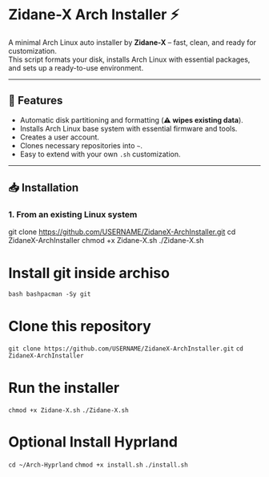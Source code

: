 # Zidane-X Arch Installer ⚡  

A minimal Arch Linux auto installer by **Zidane-X** – fast, clean, and ready for customization.  
This script formats your disk, installs Arch Linux with essential packages, and sets up a ready-to-use environment.  

---

## 🚀 Features
- Automatic disk partitioning and formatting (**⚠ wipes existing data**).  
- Installs Arch Linux base system with essential firmware and tools.  
- Creates a user account.  
- Clones necessary repositories into `~`.  
- Easy to extend with your own `.sh` customization.  

---

## 📥 Installation  

### 1. From an existing Linux system  

git clone https://github.com/USERNAME/ZidaneX-ArchInstaller.git
cd ZidaneX-ArchInstaller
chmod +x Zidane-X.sh
./Zidane-X.sh

# Install git inside archiso
```bash bashpacman -Sy git```

# Clone this repository
```git clone https://github.com/USERNAME/ZidaneX-ArchInstaller.git```
```cd ZidaneX-ArchInstaller```

# Run the installer
```chmod +x Zidane-X.sh```
```./Zidane-X.sh```

# Optional Install Hyprland
```cd ~/Arch-Hyprland```
```chmod +x install.sh```
```./install.sh```
